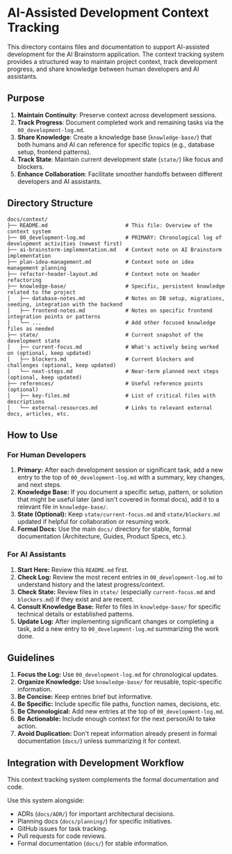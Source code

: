 # AI-Assisted Development Context Tracking

This directory contains files and documentation to support AI-assisted development for the AI Brainstorm application. The context tracking system provides a structured way to maintain project context, track development progress, and share knowledge between human developers and AI assistants.

## Purpose

1. **Maintain Continuity**: Preserve context across development sessions.
2. **Track Progress**: Document completed work and remaining tasks via the `00_development-log.md`.
3. **Share Knowledge**: Create a knowledge base (`knowledge-base/`) that both humans and AI can reference for specific topics (e.g., database setup, frontend patterns).
4. **Track State**: Maintain current development state (`state/`) like focus and blockers.
5. **Enhance Collaboration**: Facilitate smoother handoffs between different developers and AI assistants.

## Directory Structure

```
docs/context/
├── README.md                         # This file: Overview of the context system
├── 00_development-log.md             # PRIMARY: Chronological log of development activities (newest first)
├── ai-brainstorm-implementation.md   # Context note on AI Brainstorm implementation
├── plan-idea-management.md           # Context note on idea management planning
├── refactor-header-layout.md         # Context note on header refactoring
├── knowledge-base/                   # Specific, persistent knowledge related to the project
│   ├── database-notes.md             # Notes on DB setup, migrations, seeding, integration with the backend
│   ├── frontend-notes.md             # Notes on specific frontend integration points or patterns
│   └── ...                           # Add other focused knowledge files as needed
├── state/                            # Current snapshot of the development state
│   ├── current-focus.md              # What's actively being worked on (optional, keep updated)
│   ├── blockers.md                   # Current blockers and challenges (optional, keep updated)
│   └── next-steps.md                 # Near-term planned next steps (optional, keep updated)
├── references/                       # Useful reference points (optional)
│   ├── key-files.md                  # List of critical files with descriptions
│   └── external-resources.md         # Links to relevant external docs, articles, etc.
```

## How to Use

### For Human Developers

1. **Primary:** After each development session or significant task, add a new entry to the top of `00_development-log.md` with a summary, key changes, and next steps.
2. **Knowledge Base:** If you document a specific setup, pattern, or solution that might be useful later (and isn't covered in formal docs), add it to a relevant file in `knowledge-base/`.
3. **State (Optional):** Keep `state/current-focus.md` and `state/blockers.md` updated if helpful for collaboration or resuming work.
4. **Formal Docs:** Use the main `docs/` directory for stable, formal documentation (Architecture, Guides, Product Specs, etc.).

### For AI Assistants

1. **Start Here:** Review this `README.md` first.
2. **Check Log:** Review the most recent entries in `00_development-log.md` to understand history and the latest progress/context.
3. **Check State:** Review files in `state/` (especially `current-focus.md` and `blockers.md`) if they exist and are recent.
4. **Consult Knowledge Base:** Refer to files in `knowledge-base/` for specific technical details or established patterns.
5. **Update Log:** After implementing significant changes or completing a task, add a new entry to `00_development-log.md` summarizing the work done.

## Guidelines

1. **Focus the Log:** Use `00_development-log.md` for chronological updates.
2. **Organize Knowledge:** Use `knowledge-base/` for reusable, topic-specific information.
3. **Be Concise:** Keep entries brief but informative.
4. **Be Specific:** Include specific file paths, function names, decisions, etc.
5. **Be Chronological:** Add new entries at the top of `00_development-log.md`.
6. **Be Actionable:** Include enough context for the next person/AI to take action.
7. **Avoid Duplication:** Don't repeat information already present in formal documentation (`docs/`) unless summarizing it for context.

## Integration with Development Workflow

This context tracking system complements the formal documentation and code.

Use this system alongside:

- ADRs (`docs/ADR/`) for important architectural decisions.
- Planning docs (`docs/planning/`) for specific initiatives.
- GitHub issues for task tracking.
- Pull requests for code reviews.
- Formal documentation (`docs/`) for stable information.
